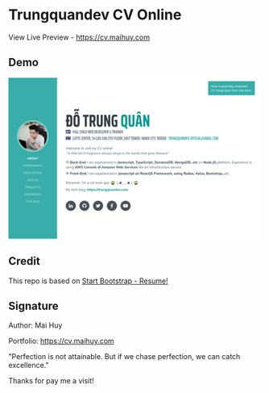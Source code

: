 # Trungquandev CV Online
View Live Preview - https://cv.maihuy.com

## Demo
![maihuy-cv-online](https://github.com/trungquandev/cv.trungquandev.com/blob/873d04c30cf6d2c4865b75f869ab4aec77d2bdda/public/img/demo-cv.png)

## Credit
This repo is based on [Start Bootstrap - Resume!](https://github.com/StartBootstrap/startbootstrap-resume)

## Signature
Author: Mai Huy

Portfolio: https://cv.maihuy.com

"Perfection is not attainable. But if we chase perfection, we can catch excellence."

Thanks for pay me a visit!
